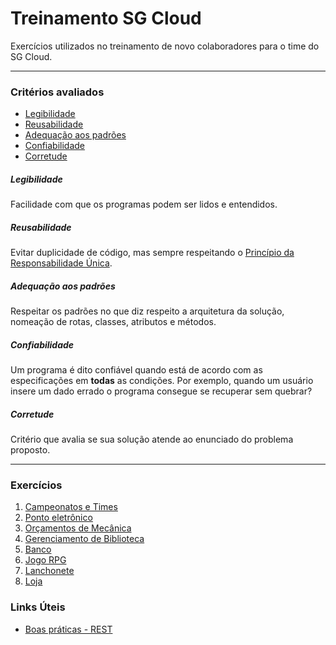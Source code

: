 # Treinamento SG Cloud
Exercícios utilizados no treinamento de novo colaboradores para o time do SG Cloud.

---
### Critérios avaliados

 - [Legibilidade](#legibilidade)
 - [Reusabilidade](#reusabilidade)
 - [Adequação aos padrões](#adequacao-aos-padroes)
 - [Confiabilidade](#confiabilidade)
 - [Corretude](#corretude)

##### Legibilidade
Facilidade com que os programas podem ser lidos e entendidos.

##### Reusabilidade
Evitar duplicidade de código, mas sempre respeitando o [Princípio da Responsabilidade Única](https://en.wikipedia.org/wiki/Single-responsibility_principle).

##### Adequação aos padrões
Respeitar os padrões no que diz respeito a arquitetura da solução, nomeação de rotas, classes, atributos e métodos.
##### Confiabilidade
Um programa é dito confiável quando está de acordo com as especificações em **todas** as condições. Por exemplo, quando um usuário insere um dado errado o programa consegue se recuperar sem quebrar?

##### Corretude
Critério que avalia se sua solução atende ao enunciado do problema proposto.

---

### Exercícios

 1. [Campeonatos e Times](campeonatos-times/README.md)
 2. [Ponto eletrônico](ponto-eletronico/README.md)
 3. [Orçamentos de Mecânica](orcamentos-mecanica/README.md)
 4. [Gerenciamento de Biblioteca](biblioteca/README.md)
 5. [Banco](banco/README.md)
 6. [Jogo RPG](rpg/README.md)
 7. [Lanchonete](lanchonete/README.md)
 8. [Loja](loja/README.md)


 ### Links Úteis
 - [Boas práticas - REST](https://www.brunobrito.net.br/api-restful-boas-praticas/)